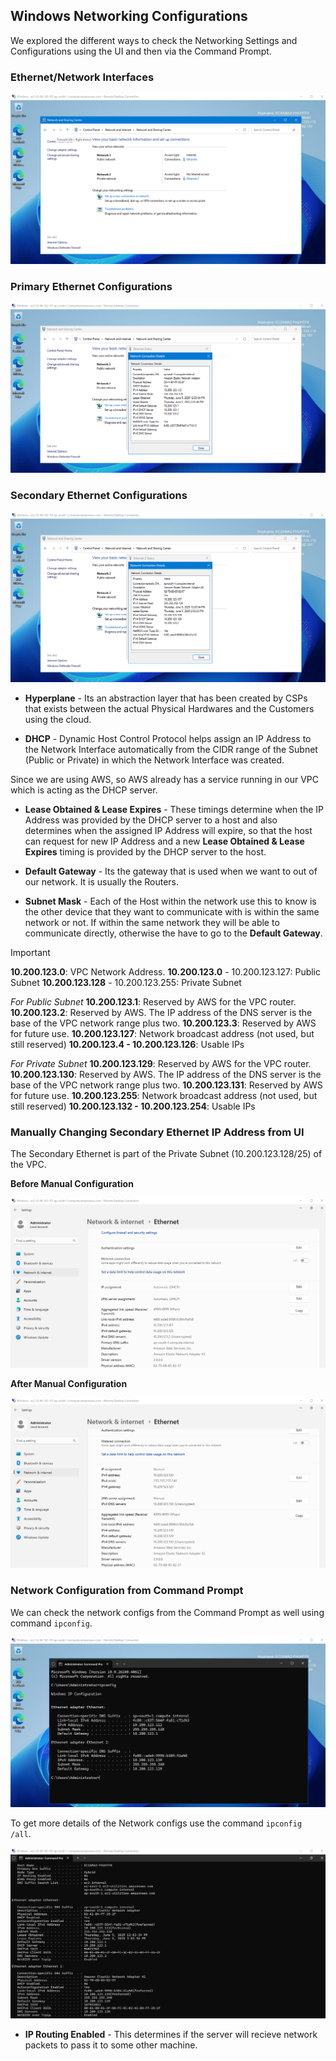 ## Windows Networking Configurations

We explored the different ways to check the Networking Settings and Configurations using the UI and then via the Command Prompt.

### Ethernet/Network Interfaces

![Windows Nic](/assets/win_net.png)

### Primary Ethernet Configurations

![Windows Primary Ethernet](/assets/win_net_eth-1.png)

### Secondary Ethernet Configurations

![Windows Secondary Ethernet](/assets/win_net_eth-2.png)


- **Hyperplane** - Its an abstraction layer that has been created by CSPs that exists between the actual Physical Hardwares and the Customers using the cloud.


- **DHCP** - Dynamic Host Control Protocol helps assign an IP Address to the Network Interface automatically from the CIDR range of the Subnet (Public or Private) in which the Network Interface was created.

Since we are using AWS, so AWS already has a service running in our VPC which is acting as the DHCP server.


- **Lease Obtained & Lease Expires** - These timings determine when the IP Address was provided by the DHCP server to a host and also determines when the assigned IP Address will expire, so that the host can request for new IP Address and a new **Lease Obtained & Lease Expires** timing is provided by the DHCP server to the host.


- **Default Gateway** - Its the gateway that is used when we want to out of our network. It is usually the Routers.


- **Subnet Mask** - Each of the Host within the network use this to know is the other device that they want to communicate with is within the same network or not. If within the same network they will be able to communicate directly, otherwise the have to go to the **Default Gateway**.


> [!IMPORTANT]
> **10.200.123.0**: VPC Network Address.
> **10.200.123.0** - 10.200.123.127: Public Subnet
> **10.200.123.128** - 10.200.123.255: Private Subnet
> 
> *For Public Subnet*
> **10.200.123.1**: Reserved by AWS for the VPC router.
> **10.200.123.2**: Reserved by AWS. The IP address of the DNS server is the base of the VPC network range plus two.
> **10.200.123.3**: Reserved by AWS for future use.
> **10.200.123.127**: Network broadcast address (not used, but still reserved)
> **10.200.123.4 - 10.200.123.126**: Usable IPs
> 
> *For Private Subnet*
> **10.200.123.129**: Reserved by AWS for the VPC router.
> **10.200.123.130**: Reserved by AWS. The IP address of the DNS server is the base of the VPC network range plus two.
> **10.200.123.131**: Reserved by AWS for future use.
> **10.200.123.255**: Network broadcast address (not used, but still reserved)
> **10.200.123.132 - 10.200.123.254**: Usable IPs


### Manually Changing Secondary Ethernet IP Address from UI

The Secondary Ethernet is part of the Private Subnet (10.200.123.128/25) of the VPC.

**Before Manual Configuration**

![Secondary Ethernet Config](/assets/win_net_before.png)

**After Manual Configuration**

![Secondary Ethernet Manual Config](/assets/win_net_after.png)


### Network Configuration from Command Prompt

We can check the network configs from the Command Prompt as well using command `ipconfig`.

![Windows Netowork Config in CMD](/assets/win_cmd-1.png)

To get more details of the Network configs use the command `ipconfig /all`.

![Windows Netowork Config in CMD](/assets/win_cmd-2.png)


- **IP Routing Enabled** - This determines if the server will recieve network packets to pass it to some other machine.
